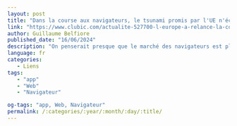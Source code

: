 ```yaml
---
layout: post
title: "Dans la course aux navigateurs, le tsunami promis par l'UE n'éclabousse personne"
link: "https://www.clubic.com/actualite-527700-l-europe-a-relance-la-course-des-navigateurs.html"
author: Guillaume Belfiore
published_date: "16/06/2024"
description: "On penserait presque que le marché des navigateurs est plié. Google Chrome est en pôle position depuis des années et semble simplement écraser ses concurrents. Et pourtant, chez nous, quelques mouvements rebelles apparaissent ici et là."
language: fr
categories:
   - Liens
tags:
   - "app"
   - "Web"
   - "Navigateur"

og-tags: "app, Web, Navigateur"
permalink: /:categories/:year/:month/:day/:title/
---
```


